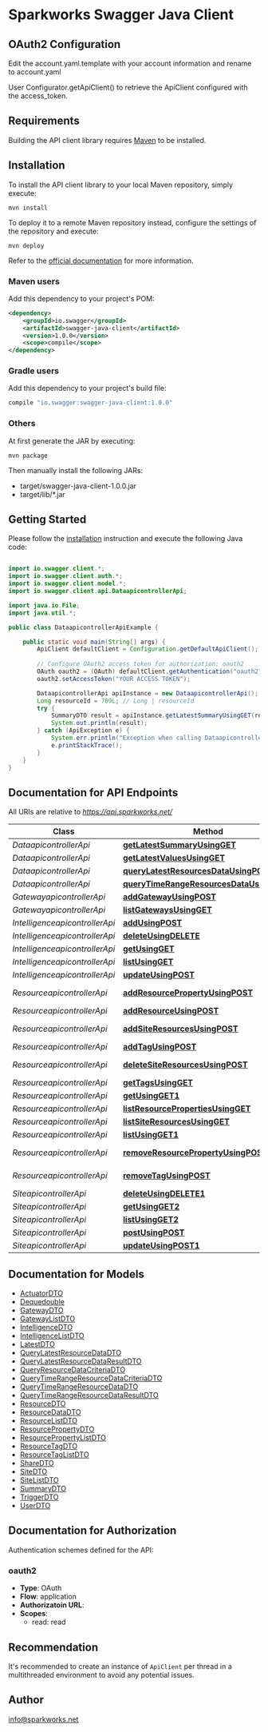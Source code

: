# Sparkworks Swagger Java Client
## OAuth2 Configuration
Edit the account.yaml.template with your account information and rename to account.yaml

User Configurator.getApiClient() to retrieve the ApiClient configured with the access_token.

## Requirements

Building the API client library requires [Maven](https://maven.apache.org/) to be installed.

## Installation

To install the API client library to your local Maven repository, simply execute:

```shell
mvn install
```

To deploy it to a remote Maven repository instead, configure the settings of the repository and execute:

```shell
mvn deploy
```

Refer to the [official documentation](https://maven.apache.org/plugins/maven-deploy-plugin/usage.html) for more information.

### Maven users

Add this dependency to your project's POM:

```xml
<dependency>
    <groupId>io.swagger</groupId>
    <artifactId>swagger-java-client</artifactId>
    <version>1.0.0</version>
    <scope>compile</scope>
</dependency>
```

### Gradle users

Add this dependency to your project's build file:

```groovy
compile "io.swagger:swagger-java-client:1.0.0"
```

### Others

At first generate the JAR by executing:

    mvn package

Then manually install the following JARs:

* target/swagger-java-client-1.0.0.jar
* target/lib/*.jar

## Getting Started

Please follow the [installation](#installation) instruction and execute the following Java code:

```java

import io.swagger.client.*;
import io.swagger.client.auth.*;
import io.swagger.client.model.*;
import io.swagger.client.api.DataapicontrollerApi;

import java.io.File;
import java.util.*;

public class DataapicontrollerApiExample {

    public static void main(String[] args) {
        ApiClient defaultClient = Configuration.getDefaultApiClient();
        
        // Configure OAuth2 access token for authorization: oauth2
        OAuth oauth2 = (OAuth) defaultClient.getAuthentication("oauth2");
        oauth2.setAccessToken("YOUR ACCESS TOKEN");

        DataapicontrollerApi apiInstance = new DataapicontrollerApi();
        Long resourceId = 789L; // Long | resourceId
        try {
            SummaryDTO result = apiInstance.getLatestSummaryUsingGET(resourceId);
            System.out.println(result);
        } catch (ApiException e) {
            System.err.println("Exception when calling DataapicontrollerApi#getLatestSummaryUsingGET");
            e.printStackTrace();
        }
    }
}

```

## Documentation for API Endpoints

All URIs are relative to *https://api.sparkworks.net/*

Class | Method | HTTP request | Description
------------ | ------------- | ------------- | -------------
*DataapicontrollerApi* | [**getLatestSummaryUsingGET**](docs/DataapicontrollerApi.md#getLatestSummaryUsingGET) | **GET** /v1/resource/{resourceId}/summary | getLatestSummary
*DataapicontrollerApi* | [**getLatestValuesUsingGET**](docs/DataapicontrollerApi.md#getLatestValuesUsingGET) | **GET** /v1/resource/{resourceId}/latest | getLatestValues
*DataapicontrollerApi* | [**queryLatestResourcesDataUsingPOST**](docs/DataapicontrollerApi.md#queryLatestResourcesDataUsingPOST) | **POST** /v1/resource/query/latest | queryLatestResourcesData
*DataapicontrollerApi* | [**queryTimeRangeResourcesDataUsingPOST**](docs/DataapicontrollerApi.md#queryTimeRangeResourcesDataUsingPOST) | **POST** /v1/resource/query/timerange | queryTimeRangeResourcesData
*GatewayapicontrollerApi* | [**addGatewayUsingPOST**](docs/GatewayapicontrollerApi.md#addGatewayUsingPOST) | **POST** /v1/gateway | addGateway
*GatewayapicontrollerApi* | [**listGatewaysUsingGET**](docs/GatewayapicontrollerApi.md#listGatewaysUsingGET) | **GET** /v1/gateway | listGateways
*IntelligenceapicontrollerApi* | [**addUsingPOST**](docs/IntelligenceapicontrollerApi.md#addUsingPOST) | **POST** /v1/intelligence | add
*IntelligenceapicontrollerApi* | [**deleteUsingDELETE**](docs/IntelligenceapicontrollerApi.md#deleteUsingDELETE) | **DELETE** /v1/intelligence/{intelligenceId} | delete
*IntelligenceapicontrollerApi* | [**getUsingGET**](docs/IntelligenceapicontrollerApi.md#getUsingGET) | **GET** /v1/intelligence/{intelligenceId} | get
*IntelligenceapicontrollerApi* | [**listUsingGET**](docs/IntelligenceapicontrollerApi.md#listUsingGET) | **GET** /v1/intelligence | list
*IntelligenceapicontrollerApi* | [**updateUsingPOST**](docs/IntelligenceapicontrollerApi.md#updateUsingPOST) | **POST** /v1/intelligence/{intelligenceId} | update
*ResourceapicontrollerApi* | [**addResourcePropertyUsingPOST**](docs/ResourceapicontrollerApi.md#addResourcePropertyUsingPOST) | **POST** /v1/resource/{resourceId}/property/add | addResourceProperty
*ResourceapicontrollerApi* | [**addResourceUsingPOST**](docs/ResourceapicontrollerApi.md#addResourceUsingPOST) | **POST** /v1/resource | addResource
*ResourceapicontrollerApi* | [**addSiteResourcesUsingPOST**](docs/ResourceapicontrollerApi.md#addSiteResourcesUsingPOST) | **POST** /v1/location/site/{siteId}/resource/add | addSiteResources
*ResourceapicontrollerApi* | [**addTagUsingPOST**](docs/ResourceapicontrollerApi.md#addTagUsingPOST) | **POST** /v1/resource/{resourceId}/tag/add | addTag
*ResourceapicontrollerApi* | [**deleteSiteResourcesUsingPOST**](docs/ResourceapicontrollerApi.md#deleteSiteResourcesUsingPOST) | **POST** /v1/location/site/{siteId}/resource/remove | deleteSiteResources
*ResourceapicontrollerApi* | [**getTagsUsingGET**](docs/ResourceapicontrollerApi.md#getTagsUsingGET) | **GET** /v1/resource/{resourceId}/tag | getTags
*ResourceapicontrollerApi* | [**getUsingGET1**](docs/ResourceapicontrollerApi.md#getUsingGET1) | **GET** /v1/resource/{id} | get
*ResourceapicontrollerApi* | [**listResourcePropertiesUsingGET**](docs/ResourceapicontrollerApi.md#listResourcePropertiesUsingGET) | **GET** /v1/resource/{resourceId}/property | listResourceProperties
*ResourceapicontrollerApi* | [**listSiteResourcesUsingGET**](docs/ResourceapicontrollerApi.md#listSiteResourcesUsingGET) | **GET** /v1/location/site/{siteId}/resource | listSiteResources
*ResourceapicontrollerApi* | [**listUsingGET1**](docs/ResourceapicontrollerApi.md#listUsingGET1) | **GET** /v1/resource | list
*ResourceapicontrollerApi* | [**removeResourcePropertyUsingPOST**](docs/ResourceapicontrollerApi.md#removeResourcePropertyUsingPOST) | **POST** /v1/resource/{resourceId}/property/remove | removeResourceProperty
*ResourceapicontrollerApi* | [**removeTagUsingPOST**](docs/ResourceapicontrollerApi.md#removeTagUsingPOST) | **POST** /v1/resource/{resourceId}/tag/remove | removeTag
*SiteapicontrollerApi* | [**deleteUsingDELETE1**](docs/SiteapicontrollerApi.md#deleteUsingDELETE1) | **DELETE** /v1/location/site/{siteId} | delete
*SiteapicontrollerApi* | [**getUsingGET2**](docs/SiteapicontrollerApi.md#getUsingGET2) | **GET** /v1/location/site/{siteId} | get
*SiteapicontrollerApi* | [**listUsingGET2**](docs/SiteapicontrollerApi.md#listUsingGET2) | **GET** /v1/location/site | list
*SiteapicontrollerApi* | [**postUsingPOST**](docs/SiteapicontrollerApi.md#postUsingPOST) | **POST** /v1/location/site | post
*SiteapicontrollerApi* | [**updateUsingPOST1**](docs/SiteapicontrollerApi.md#updateUsingPOST1) | **POST** /v1/location/site/{siteId} | update


## Documentation for Models

 - [ActuatorDTO](docs/ActuatorDTO.md)
 - [Dequedouble](docs/Dequedouble.md)
 - [GatewayDTO](docs/GatewayDTO.md)
 - [GatewayListDTO](docs/GatewayListDTO.md)
 - [IntelligenceDTO](docs/IntelligenceDTO.md)
 - [IntelligenceListDTO](docs/IntelligenceListDTO.md)
 - [LatestDTO](docs/LatestDTO.md)
 - [QueryLatestResourceDataDTO](docs/QueryLatestResourceDataDTO.md)
 - [QueryLatestResourceDataResultDTO](docs/QueryLatestResourceDataResultDTO.md)
 - [QueryResourceDataCriteriaDTO](docs/QueryResourceDataCriteriaDTO.md)
 - [QueryTimeRangeResourceDataCriteriaDTO](docs/QueryTimeRangeResourceDataCriteriaDTO.md)
 - [QueryTimeRangeResourceDataDTO](docs/QueryTimeRangeResourceDataDTO.md)
 - [QueryTimeRangeResourceDataResultDTO](docs/QueryTimeRangeResourceDataResultDTO.md)
 - [ResourceDTO](docs/ResourceDTO.md)
 - [ResourceDataDTO](docs/ResourceDataDTO.md)
 - [ResourceListDTO](docs/ResourceListDTO.md)
 - [ResourcePropertyDTO](docs/ResourcePropertyDTO.md)
 - [ResourcePropertyListDTO](docs/ResourcePropertyListDTO.md)
 - [ResourceTagDTO](docs/ResourceTagDTO.md)
 - [ResourceTagListDTO](docs/ResourceTagListDTO.md)
 - [ShareDTO](docs/ShareDTO.md)
 - [SiteDTO](docs/SiteDTO.md)
 - [SiteListDTO](docs/SiteListDTO.md)
 - [SummaryDTO](docs/SummaryDTO.md)
 - [TriggerDTO](docs/TriggerDTO.md)
 - [UserDTO](docs/UserDTO.md)


## Documentation for Authorization

Authentication schemes defined for the API:
### oauth2

- **Type**: OAuth
- **Flow**: application
- **Authorizatoin URL**: 
- **Scopes**: 
  - read: read


## Recommendation

It's recommended to create an instance of `ApiClient` per thread in a multithreaded environment to avoid any potential issues.

## Author

info@sparkworks.net

